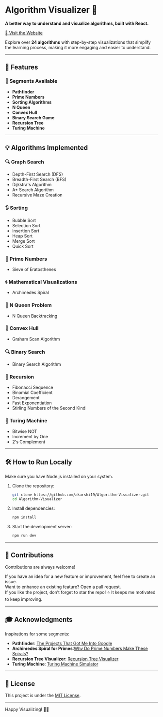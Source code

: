 # Algorithm Visualizer 🌟  
**A better way to understand and visualize algorithms, built with React.**  

[🚀 Visit the Website](https://tamimehsan.github.io/AlgorithmVisualizer/)  

Explore over **24 algorithms** with step-by-step visualizations that simplify the learning process, making it more engaging and easier to understand.  

---

## 🌈 Features  

### 🎯 **Segments Available**  
- **Pathfinder**  
- **Prime Numbers**  
- **Sorting Algorithms**  
- **N Queen**  
- **Convex Hull**  
- **Binary Search Game**  
- **Recursion Tree**  
- **Turing Machine**  

---

## 💡 **Algorithms Implemented**  

### 🔍 **Graph Search**  
- Depth-First Search (DFS)  
- Breadth-First Search (BFS)  
- Dijkstra's Algorithm  
- A* Search Algorithm  
- Recursive Maze Creation  

### 🔃 **Sorting**  
- Bubble Sort  
- Selection Sort  
- Insertion Sort  
- Heap Sort  
- Merge Sort  
- Quick Sort  

### 🧮 **Prime Numbers**  
- Sieve of Eratosthenes  

### 🌀 **Mathematical Visualizations**  
- Archimedes Spiral  

### 👑 **N Queen Problem**  
- N Queen Backtracking  

### 📐 **Convex Hull**  
- Graham Scan Algorithm  

### 🔍 **Binary Search**  
- Binary Search Algorithm  

### 🔗 **Recursion**  
- Fibonacci Sequence  
- Binomial Coefficient  
- Derangement  
- Fast Exponentiation  
- Stirling Numbers of the Second Kind  

### 🤖 **Turing Machine**  
- Bitwise NOT  
- Increment by One  
- 2's Complement  

---

## 🛠️ **How to Run Locally**  
Make sure you have Node.js installed on your system.  

1. Clone the repository:  
   ```bash
   git clone https://github.com/akarshi19/Algorithm-Visualizer.git
   cd Algorithm-Visualizer

2. Install dependencies:
   ```bash
   npm install

3. Start the development server:
   ```bash
   npm run dev
---

## 🤝 Contributions  
Contributions are always welcome!

If you have an idea for a new feature or improvement, feel free to create an issue.  
Want to enhance an existing feature? Open a pull request.  
If you like the project, don’t forget to star the repo! ⭐ It keeps me motivated to keep improving.

---

## 🎓 Acknowledgments  
Inspirations for some segments:  
- **Pathfinder**: [The Projects That Got Me Into Google](https://clementmihailescu.github.io/Pathfinding-Visualizer/)  
- **Archimedes Spiral for Primes**:[Why Do Prime Numbers Make These Spirals?](https://www.youtube.com/watch?v=EK32jo7i5LQ)  
- **Recursion Tree Visualizer**: [Recursion Tree Visualizer](https://github.com/brpapa/recursion-tree-visualizer)  
- **Turing Machine**: [Turing Machine Simulator](https://github.com/schaetzc/tursi)  

---

## 📣 License  
This project is under the [MIT License](LICENSE).

---

Happy Visualizing! 🚀✨   
   
